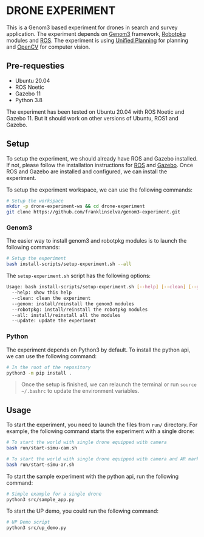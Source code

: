 # DRONE EXPERIMENT

This is a Genom3 based experiment for drones in search and survey application. The experiment depends on [Genom3](https://git.openrobots.org/projects/genom3) framework, [Robotpkg](http://robotpkg.openrobots.org/) modules and [ROS](https://www.ros.org/). The experiment is using [Unified Planning](https://github.com/aiplan4eu/unified-planning) for planning and [OpenCV](https://opencv.org/) for computer vision.

## Pre-requesties

- Ubuntu 20.04
- ROS Noetic
- Gazebo 11
- Python 3.8

The experiment has been tested on Ubuntu 20.04 with ROS Noetic and Gazebo 11. But it should work on other versions of Ubuntu, ROS1 and Gazebo.

## Setup

To setup the experiment, we should already have ROS and Gazebo installed. If not, please follow the installation instructions for [ROS](http://wiki.ros.org/noetic/Installation/Ubuntu) and [Gazebo](http://gazebosim.org/tutorials?tut=install_ubuntu&cat=install). Once ROS and Gazebo are installed and configured, we can install the experiment.

To setup the experiment workspace, we can use the following commands:

```bash
# Setup the workspace
mkdir -p drone-experiment-ws && cd drone-experiment
git clone https://github.com/franklinselva/genom3-experiment.git
```

### Genom3

The easier way to install genom3 and robotpkg modules is to launch the following commands:

```bash
# Setup the experiment
bash install-scripts/setup-experiment.sh --all
```

The `setup-experiment.sh` script has the following options:
```bash
Usage: bash install-scripts/setup-experiment.sh [--help] [--clean] [--genom] [--robotpkg] [--all] [--update]
  --help: show this help
  --clean: clean the experiment
  --genom: install/reinstall the genom3 modules
  --robotpkg: install/reinstall the robotpkg modules
  --all: install/reinstall all the modules
  --update: update the experiment
```

### Python
The experiment depends on Python3 by default. To install the python api, we can use the following command:

```bash
# In the root of the repository
python3 -m pip install .
```

>  Once the setup is finished, we can relaunch the terminal or run `source ~/.bashrc` to update the environment variables.


## Usage

To start the experiment, you need to launch the files from `run/` directory. For example, the following command starts the experiment with a single drone:

```bash
# To start the world with single drone equipped with camera
bash run/start-simu-cam.sh

# To start the world with single drone equipped with camera and AR marker based environment
bash run/start-simu-ar.sh
```

To start the sample experiment with the python api, run the following command:

```bash
# Simple example for a single drone
python3 src/sample_app.py
```

To start the UP demo, you could run the following command:

```bash
# UP Demo script
python3 src/up_demo.py
```
